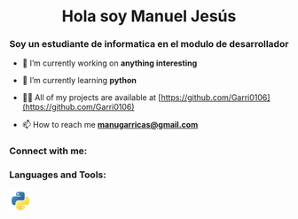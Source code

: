 <h1 align="center">Hola soy Manuel Jesús</h1>
<h3 align="center">Soy un estudiante de informatica en el modulo de desarrollador</h3>

- 🔭 I’m currently working on **anything interesting**

- 🌱 I’m currently learning **python**

- 👨‍💻 All of my projects are available at [https://github.com/Garri0106](https://github.com/Garri0106)

- 📫 How to reach me **manugarricas@gmail.com**

<h3 align="left">Connect with me:</h3>
<p align="left">
</p>

<h3 align="left">Languages and Tools:</h3>
<p align="left"> <a href="https://www.python.org" target="_blank" rel="noreferrer"> <img src="https://raw.githubusercontent.com/devicons/devicon/master/icons/python/python-original.svg" alt="python" width="40" height="40"/> </a> </p>

